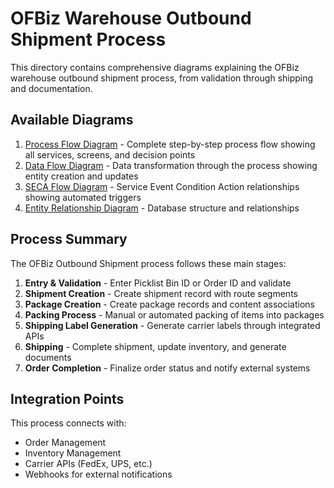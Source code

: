 # OFBiz Warehouse Outbound Shipment Process

This directory contains comprehensive diagrams explaining the OFBiz warehouse outbound shipment process, from validation through shipping and documentation.

## Available Diagrams

1. [Process Flow Diagram](process-flow.md) - Complete step-by-step process flow showing all services, screens, and decision points
2. [Data Flow Diagram](data-flow.md) - Data transformation through the process showing entity creation and updates
3. [SECA Flow Diagram](seca-flow.md) - Service Event Condition Action relationships showing automated triggers
4. [Entity Relationship Diagram](entity-relationships.md) - Database structure and relationships

## Process Summary

The OFBiz Outbound Shipment process follows these main stages:
1. **Entry & Validation** - Enter Picklist Bin ID or Order ID and validate 
2. **Shipment Creation** - Create shipment record with route segments
3. **Package Creation** - Create package records and content associations
4. **Packing Process** - Manual or automated packing of items into packages
5. **Shipping Label Generation** - Generate carrier labels through integrated APIs
6. **Shipping** - Complete shipment, update inventory, and generate documents
7. **Order Completion** - Finalize order status and notify external systems

## Integration Points

This process connects with:
- Order Management
- Inventory Management
- Carrier APIs (FedEx, UPS, etc.)
- Webhooks for external notifications
